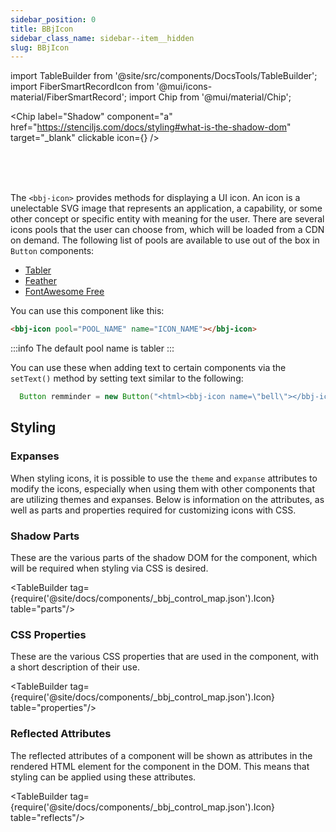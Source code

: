 ```yaml
---
sidebar_position: 0
title: BBjIcon
sidebar_class_name: sidebar--item__hidden
slug: BBjIcon
---
```


import TableBuilder from '@site/src/components/DocsTools/TableBuilder';
import FiberSmartRecordIcon from '@mui/icons-material/FiberSmartRecord';
import Chip from '@mui/material/Chip';

<Chip  label="Shadow" component="a" href="https://stenciljs.com/docs/styling#what-is-the-shadow-dom" target="_blank" clickable icon={<FiberSmartRecordIcon />} />

<br />
<br />
<br />

The `<bbj-icon>` provides methods for displaying a UI icon. An icon is a unelectable SVG image that represents an application, a capability, or some other concept or specific entity with meaning for the user. There are several icons pools that the user can choose from, which will be loaded from a CDN on demand. The following list of pools are available to use out of the box in `Button` components:

- [Tabler](https://tabler-icons.io/)
- [Feather](https://feathericons.com/)
- [FontAwesome Free](https://fontawesome.com/)

You can use this component like this:

```html
<bbj-icon pool="POOL_NAME" name="ICON_NAME"></bbj-icon>
```

:::info
The default pool name is tabler
:::

You can use these when adding text to certain components via the `setText()` method by setting text similar to the following:

```java
  Button remminder = new Button("<html><bbj-icon name=\"bell\"></bbj-icon> Icon Left</html>");
```

## Styling

### Expanses
When styling icons, it is possible to use the `theme` and `expanse` attributes to modify the icons, especially when using them with other components that are utilizing themes and expanses. Below is information on the attributes, as well as parts and properties required for customizing icons with CSS.

### Shadow Parts

These are the various parts of the shadow DOM for the component, which will be required when styling via CSS is desired.

<TableBuilder tag={require('@site/docs/components/_bbj_control_map.json').Icon} table="parts"/>

### CSS Properties

These are the various CSS properties that are used in the component, with a short description of their use.


<TableBuilder tag={require('@site/docs/components/_bbj_control_map.json').Icon} table="properties"/>

### Reflected Attributes

The reflected attributes of a component will be shown as attributes in the rendered HTML element for the component in the DOM. This means that styling can be applied using these attributes.


<TableBuilder tag={require('@site/docs/components/_bbj_control_map.json').Icon} table="reflects"/>